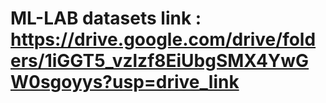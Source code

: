 # ML-LAB datasets link : https://drive.google.com/drive/folders/1iGGT5_vzlzf8EiUbgSMX4YwGW0sgoyys?usp=drive_link
